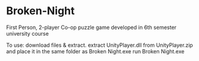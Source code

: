 # Broken-Night
First Person, 2-player Co-op puzzle game developed in 6th semester university course

To use:
download files & extract.
extract UnityPlayer.dll from UnityPlayer.zip and place it in the same folder as Broken Night.exe
run Broken Night.exe
